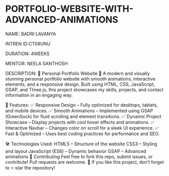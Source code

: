 # PORTFOLIO-WEBSITE-WITH-ADVANCED-ANIMATIONS

NAME: BADRI LAVANYA

INTREN ID:CT08UNU

DURATION: 4WEEKS

MENTOR: NEELA SANTHOSH

DESCRIPTION:
🌟 Personal Portfolio Website
🚀 A modern and visually stunning personal portfolio website with smooth animations, interactive elements, and a responsive design. 
   Built using HTML, CSS, JavaScript, GSAP, and Three.js, this project showcases my skills, projects, and contact information in an engaging way.
   
📌 Features:
✅ Responsive Design – Fully optimized for desktops, tablets, and mobile devices.
✅ Smooth Animations – Implemented using GSAP (GreenSock) for fluid scrolling and element transitions.
✅ Dynamic Project Showcase – Display projects with cool hover effects and animations.
✅ Interactive Navbar – Changes color on scroll for a sleek UI experience.
✅ Fast & Optimized – Uses best coding practices for performance and SEO.

🛠️ Technologies Used:
HTML5 – Structure of the website
CSS3 – Styling and layout
JavaScript (ES6) – Dynamic behavior
GSAP – Advanced animations
📌 Contributing
Feel free to fork this repo, submit issues, or contribute! Pull requests are welcome.
💙 If you like this project, don’t forget to ⭐ star the repository!

